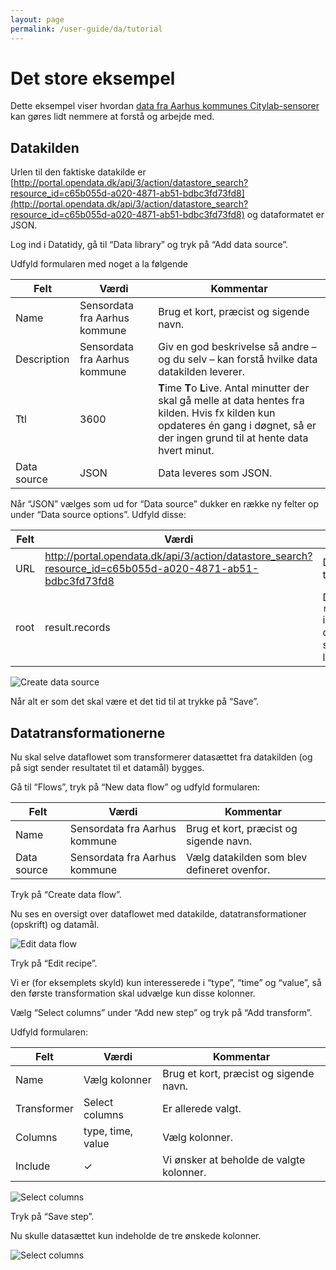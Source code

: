 ```yaml
---
layout: page
permalink: /user-guide/da/tutorial
---
```


# Det store eksempel

Dette eksempel viser hvordan [data fra Aarhus kommunes
Citylab-sensorer](https://portal.opendata.dk/dataset/sensordata/resource/c65b055d-a020-4871-ab51-bdbc3fd73fd8)
kan gøres lidt nemmere at forstå og arbejde med.

## Datakilden

Urlen til den faktiske datakilde er
[http://portal.opendata.dk/api/3/action/datastore_search?resource_id=c65b055d-a020-4871-ab51-bdbc3fd73fd8](http://portal.opendata.dk/api/3/action/datastore_search?resource_id=c65b055d-a020-4871-ab51-bdbc3fd73fd8)
og dataformatet er JSON.

Log ind i Datatidy, gå til “Data library” og tryk på “Add data source”.

Udfyld formularen med noget a la følgende

| Felt        | Værdi                         | Kommentar                                                                                                                                                                                 |
|-------------|-------------------------------|-------------------------------------------------------------------------------------------------------------------------------------------------------------------------------------------|
| Name        | Sensordata fra Aarhus kommune | Brug et kort, præcist og sigende navn.                                                                                                                                                    |
| Description | Sensordata fra Aarhus kommune | Giv en god beskrivelse så andre – og du selv – kan forstå hvilke data datakilden leverer.                                                                                                 |
| Ttl         | 3600                          | **T**ime **T**o **L**ive. Antal minutter der skal gå melle at data hentes fra kilden. Hvis fx kilden kun opdateres én gang i døgnet, så er der ingen grund til at hente data hvert minut. |
| Data source | JSON                          | Data leveres som JSON.                                                                                                                                                                    |

Når “JSON” vælges som ud for “Data source” dukker en række ny felter op under “Data source options”. Udfyld disse:

| Felt | Værdi                                                                                                    | Kommentar                                                                  |
|------|----------------------------------------------------------------------------------------------------------|----------------------------------------------------------------------------|
| URL  | http://portal.opendata.dk/api/3/action/datastore_search?resource_id=c65b055d-a020-4871-ab51-bdbc3fd73fd8 | Den faktisk url til data.                                                  |
| root | result.records                                                                                           | Data ligger i ``result.records`` i JSON-dokumentet som datakilden leverer. |

![Create data source][create_data_source_002]

Når alt er som det skal være et det tid til at trykke på “Save”.

## Datatransformationerne

Nu skal selve dataflowet som transformerer datasættet fra datakilden (og på sigt
sender resultatet til et datamål) bygges.

Gå til “Flows”, tryk på “New data flow” og udfyld formularen:

| Felt        | Værdi                         | Kommentar                                   |
|-------------|-------------------------------|---------------------------------------------|
| Name        | Sensordata fra Aarhus kommune | Brug et kort, præcist og sigende navn.      |
| Data source | Sensordata fra Aarhus kommune | Vælg datakilden som blev defineret ovenfor. |

Tryk på “Create data flow”.

Nu ses en oversigt over dataflowet med datakilde, datatransformationer (opskrift) og datamål.

![Edit data flow][edit_data_flow]

Tryk på “Edit recipe”.

Vi er (for eksemplets skyld) kun interesserede i “type”, “time” og “value”, så den første transformation skal udvælge kun disse kolonner.

Vælg “Select columns” under “Add new step” og tryk på “Add transform”.

Udfyld formularen:

| Felt        | Værdi             | Kommentar                                |
|-------------|-------------------|------------------------------------------|
| Name        | Vælg kolonner     | Brug et kort, præcist og sigende navn.   |
| Transformer | Select columns    | Er allerede valgt.                       |
| Columns     | type, time, value | Vælg kolonner.                           |
| Include     | ✓                 | Vi ønsker at beholde de valgte kolonner. |

![Select columns][select_columns_flow]

Tryk på “Save step”.

Nu skulle datasættet kun indeholde de tre ønskede kolonner.

![Select columns][data_flow_step_1]


[create_data_source_000]: Screenshot_2019-12-16%20New%20data%20source%20Datatidy.png
[create_data_source_001]: Screenshot_2019-12-16%20New%20data%20source%20Datatidy(1).png
[create_data_source_002]: Screenshot_2019-12-16%20New%20data%20source%20Datatidy(2).png
[edit_data_flow]: Screenshot_2019-12-16%20Edit%20Data%20flow%20Datatidy.png
[select_columns_flow]: Screenshot_2019-12-16%20Add%20transform%20Datatidy(1).png
[data_flow_step_1]: Screenshot_2019-12-16%20Data%20flow%20recipe%20step%20Datatidy(2).png

[not_used_image]: Screenshot_2019-12-16%20Add%20transform%20Datatidy(2).png
[not_used_image]: Screenshot_2019-12-16%20Add%20transform%20Datatidy.png
[not_used_image]: Screenshot_2019-12-16%20Create%20new%20flow%20Datatidy(1).png
[not_used_image]: Screenshot_2019-12-16%20Create%20new%20flow%20Datatidy.png
[not_used_image]: Screenshot_2019-12-16%20Data%20flow%20recipe%20step%20Datatidy(1).png
[not_used_image]: Screenshot_2019-12-16%20Data%20flow%20recipe%20step%20Datatidy(2).png
[not_used_image]: Screenshot_2019-12-16%20Data%20flow%20recipe%20step%20Datatidy(3).png
[not_used_image]: Screenshot_2019-12-16%20Data%20flow%20recipe%20step%20Datatidy(4).png
[not_used_image]: Screenshot_2019-12-16%20Data%20flow%20recipe%20step%20Datatidy(5).png
[not_used_image]: Screenshot_2019-12-16%20Data%20flow%20recipe%20step%20Datatidy.png
[not_used_image]: Screenshot_2019-12-16%20Edit%20Data%20flow%20Datatidy.png
[not_used_image]: Screenshot_2019-12-16%20New%20data%20source%20Datatidy(1).png
[not_used_image]: Screenshot_2019-12-16%20New%20data%20source%20Datatidy(2).png
[not_used_image]: Screenshot_2019-12-16%20New%20data%20source%20Datatidy.png
